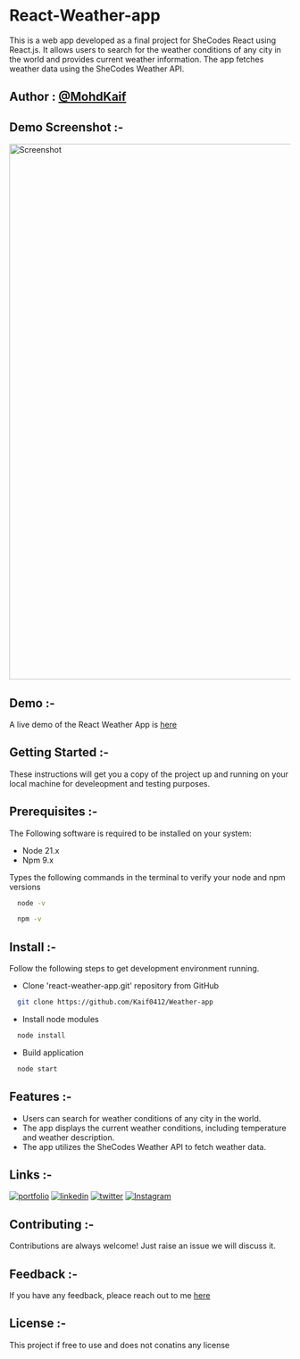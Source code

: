 # React-Weather-app
This is a web app developed as a final project for SheCodes React using React.js. It allows users to search for the weather conditions of any city in the world and provides current weather information. The app fetches weather data using the SheCodes Weather API.

## Author : [@MohdKaif](https://github.com/Kaif0412)

## Demo Screenshot :-
<img width="960" alt="Screenshot" src="https://github.com/Kaif0412/Weather-app/assets/146923382/17ea185f-378a-4009-9cfe-5a444754cd8a">

## Demo :-
A live demo of the React Weather App is [here]()

## Getting Started :-
These instructions will get you a copy of the project up and running on your local machine for develeopment and testing purposes.

## Prerequisites :-
The Following software is required to be installed on your system:
- Node 21.x
- Npm 9.x

Types the following commands in the terminal to verify your node and npm versions

```bash
  node -v
```
```bash
  npm -v
```
## Install :- 
Follow the following steps to get development environment running.
- Clone 'react-weather-app.git' repository from GitHub
```bash
  git clone https://github.com/Kaif0412/Weather-app
```
- Install node modules
```bash
  node install
```
- Build application
```bash
  node start
```

## Features :-
- Users can search for weather conditions of any city in the world.
- The app displays the current weather conditions, including temperature and weather description.
- The app utilizes the SheCodes Weather API to fetch weather data.

## Links :-
[![portfolio](https://img.shields.io/badge/my_portfolio-000?style=for-the-badge&logo=ko-fi&logoColor=white)](https://mohdkaif0412.netlify.app/)
[![linkedin](https://img.shields.io/badge/linkedin-0A66C2?style=for-the-badge&logo=linkedin&logoColor=white)](https://www.linkedin.com/in/mohdkaif0412/)
[![twitter](https://img.shields.io/badge/TWITTER-1DA1F2?style=for-the-badge&logo=twitter&logoColor=white)]()
[![Instagram](https://img.shields.io/badge/Instagram-C13584?style=for-the-badge&logo=instagram&logoColor=white)](https://www.instagram.com/mohdkaif0412/?utm_source=qr)

## Contributing :-
Contributions are always welcome! Just raise an issue we will discuss it.

## Feedback :- 
If you have any feedback, pleace reach out to me [here](https://www.linkedin.com/in/mohdkaif0412/)

## License :-
This project if free to use and does not conatins any license
